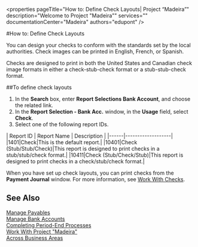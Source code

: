 <properties
                pageTitle="How to: Define Check Layouts| Project “Madeira”"
                description="Welcome to Project "Madeira"" 
                services="" 
                documentationCenter="Madeira"
                authors="edupont" />

#How to: Define Check Layouts

You can design your checks to conform with the standards set by the local authorities. Check images can be printed in English, French, or Spanish.

Checks are designed to print in both the United States and Canadian check image formats in either a check-stub-check format or a stub-stub-check format. 

##To define check layouts
1. In the **Search** box, enter **Report Selections Bank Account**, and choose the related link.
2. In the **Report Selection - Bank Acc.** window, in the **Usage** field, select **Check**.
3. Select one of the following report IDs.

| Report ID   | Report Name   | Description |
|------|-------------------|
|1401|Check|This is the default report.|
|10401|Check (Stub/Stub/Check)|This report is designed to print checks in a stub/stub/check format.|
|10411|Check (Stub/Check/Stub)|This report is designed to print checks in a check/stub/check format.|

When you have set up check layouts, you can print checks from the **Payment Journal** window. For more information, see [Work With Checks](payables-how-work-checks.md). 

## See Also
[Manage Payables](payables-manage-payables.md)  
[Manage Bank Accounts](bank-manage-bank-accounts.md)   
[Completing Period-End Processes](year-how-complete-period-end-processes.md)  
[Work With Project "Madeira"](ui-work-product.md)  
[Across Business Areas](ui-across-business-areas.md)